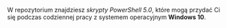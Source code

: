 W repozytorium znajdziesz *skrypty PowerShell 5.0*, które mogą przydać Ci się podczas codziennej pracy z systemem operacyjnym **Windows 10**.